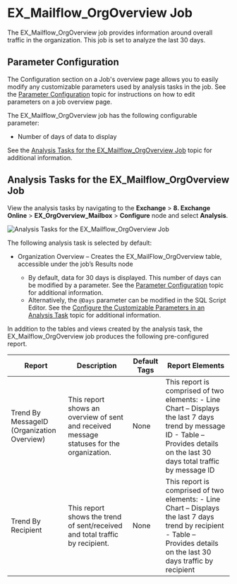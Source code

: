 # EX_Mailflow_OrgOverview Job

The EX_Mailflow_OrgOverview job provides information around overall traffic in the organization.
This job is set to analyze the last 30 days.

## Parameter Configuration

The Configuration section on a Job's overview page allows you to easily modify any customizable
parameters used by analysis tasks in the job. See the
[Parameter Configuration](/docs/accessanalyzer/12.0/admin/jobs/job/overview.md#parameter-configuration) topic for
instructions on how to edit parameters on a job overview page.

The EX_Mailflow_OrgOverview job has the following configurable parameter:

- Number of days of data to display

See the
[Analysis Tasks for the EX_Mailflow_OrgOverview Job](#analysis-tasks-for-the-ex_mailflow_orgoverview-job)
topic for additional information.

## Analysis Tasks for the EX_Mailflow_OrgOverview Job

View the analysis tasks by navigating to the **Exchange** > **8. Exchange Online** >
**EX_OrgOverview_Mailbox** > **Configure** node and select **Analysis**.

![Analysis Tasks for the EX_Mailflow_OrgOverview Job](/img/product_docs/accessanalyzer/solutions/exchange/online/mailflow/mailfloworgoverviewanalysis.webp)

The following analysis task is selected by default:

- Organization Overview – Creates the EX_MailFlow_OrgOverview table, accessible under the job’s
  Results node

    - By default, data for 30 days is displayed. This number of days can be modified by a parameter.
      See the [Parameter Configuration](#parameter-configuration) topic for additional information.
    - Alternatively, the `@Days` parameter can be modified in the SQL Script Editor. See the
      [Configure the Customizable Parameters in an Analysis Task](/docs/accessanalyzer/12.0/admin/jobs/job/configure/analysiscustomizableparameters.md)
      topic for additional information.

In addition to the tables and views created by the analysis task, the EX_Mailflow_OrgOverview job
produces the following pre-configured report.

| Report                                     | Description                                                                               | Default Tags | Report Elements                                                                                                                                                                  |
| ------------------------------------------ | ----------------------------------------------------------------------------------------- | ------------ | -------------------------------------------------------------------------------------------------------------------------------------------------------------------------------- |
| Trend By MessageID (Organization Overview) | This report shows an overview of sent and received message statuses for the organization. | None         | This report is comprised of two elements: - Line Chart – Displays the last 7 days trend by message ID - Table – Provides details on the last 30 days total traffic by message ID |
| Trend By Recipient                         | This report shows the trend of sent/received and total traffic by recipient.              | None         | This report is comprised of two elements: - Line Chart – Displays the last 7 days trend by recipient - Table – Provides details on the last 30 days traffic by recipient         |
